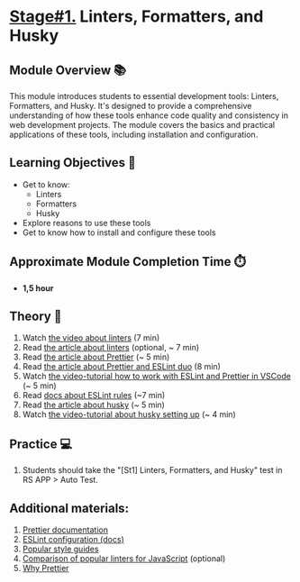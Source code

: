 # [Stage#1.](../../) Linters, Formatters, and Husky

## Module Overview 📚

This module introduces students to essential development tools: Linters, Formatters, and Husky. It's designed to provide a comprehensive understanding of how these tools enhance code quality and consistency in web development projects. The module covers the basics and practical applications of these tools, including installation and configuration.

## Learning Objectives 🎯

- Get to know:
  - Linters
  - Formatters
  - Husky
- Explore reasons to use these tools
- Get to know how to install and configure these tools

## Approximate Module Completion Time ⏱️

- **1,5 hour**

## Theory 📖

1. Watch [the video about linters](https://www.youtube.com/watch?v=HDQXWr5TOnI) (7 min)
2. Read [the article about linters](https://www.testim.io/blog/what-is-a-linter-heres-a-definition-and-quick-start-guide/) (optional, ~ 7 min)
3. Read [the article about Prettier](https://javascript.plainenglish.io/prettier-the-formatting-big-brother-of-eslint-2becf33168f9) (~ 5 min)
4. Read [the article about Prettier and ESLint duo](https://blog.logrocket.com/using-prettier-eslint-automate-formatting-fixing-javascript/) (8 min)
5. Watch [the video-tutorial how to work with ESLint and Prettier in VSCode](https://www.youtube.com/watch?v=St1YSNoB36Y) (~ 5 min)
6. Read [docs about ESLint rules](https://eslint.org/docs/latest/use/configure/rules) (~7 min)
7. Read [the article about husky](https://blog.bitsrc.io/ensure-javascript-code-quality-with-husky-and-hooks-6e338222662) (~ 5 min)
8. Watch [the video-tutorial about husky setting up](https://www.youtube.com/watch?v=-qHA6zbOdLc) (~ 4 min)

## Practice 💻

1. Students should take the "[St1] Linters, Formatters, and Husky" test in RS APP > Auto Test.

## Additional materials:

1. [Prettier documentation](https://prettier.io/)
2. [ESLint configuration (docs)](https://eslint.org/docs/latest/use/configure/)
3. [Popular style guides](https://blog.codacy.com/4-popular-javascript-style-guides)
4. [Comparison of popular linters for JavaScript](https://www.sitepoint.com/comparison-javascript-linting-tools/) (optional)
5. [Why Prettier](https://prettier.io/docs/en/why-prettier.html)
